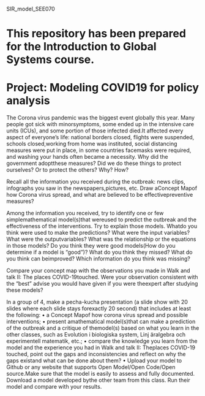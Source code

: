 SIR_model_SEE070

# This repository has been prepared for the Introduction to Global Systems course.

# Project: Modeling COVID19 for policy analysis

The  Corona  virus  pandemic  was  the  biggest  event  globally  this  year.  Many  people  got  sick  with  minorsymptoms,  some  ended  up  in  the  intensive  care  units  (ICUs),  and  some  portion  of  those  infected  died.It  affected  every  aspect  of  everyone’s  life:  national  borders  closed,  flights  were  suspended,  schools  closed,working  from  home  was  instituted,  social  distancing  measures  were  put  in  place,  in  some  countries  facemasks  were  required,  and  washing  your  hands  often  became  a  necessity.  Why  did  the  government  adoptthese measures? Did we do these things to protect ourselves? Or to protect the others? Why? How?

Recall all the information you received during the outbreak: news clips, infographs you saw in the newspapers,pictures,  etc.  Draw  aConcept  Mapof  how  Corona  virus  spread,  and  what  are  believed  to  be  effectivepreventive measures?

Among the information you received, try to identify one or few simplemathematical model(s)that wereused to predict the outbreak and the effectiveness of the interventions. Try to explain those models. Whatdo  you think  were  used  to make  the  predictions?  What were the  input variables?  What  were the  outputvariables? What was the relationship or the equations in those models? Do you think they were good models(How do you determine if a model is “good”)? What do you think they missed? What do you think can beimproved? Which information do you think was missing?

Compare  your  concept  map  with  the  observations  you  made  in  Walk  and  talk  II:  The  places  COVID-19touched.  Were  your  observation  consistent  with  the  “best”  advise  you  would  have  given  if  you  were  theexpert after studying these models?

In a group of 4, make a pecha-kucha presentation (a slide show with 20 slides where each slide stays forexactly 20 second) that includes at least the following:
• a Concept Mapof how corona virus spread and possible interventions;
• present amathematical model(s)that can make a prediction of the outbreak and a critique of themodel(s) based on what you learn in the other classes, such as Evolution i biologiska system, Linj ̈aralgebra och experimentell matematik, etc.;
• compare the knowledge you learn from the model and the experience you had in Walk and talk II: Theplaces COVID-19 touched, point out the gaps and inconsistencies and reflect on why the gaps existand what can be done about them?
• Upload  your  model  to  Github  or  any  website  that  supports  Open  Model/Open  Code/Open  source.Make sure that the model is easily to assess and fully documented. Download a model developed bythe other team from this class. Run their model and compare with your results.
